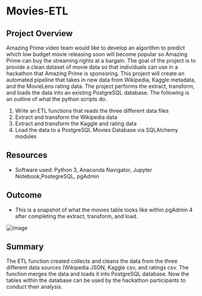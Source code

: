 # Movies-ETL

## Project Overview

Amazing Prime video team would like to develop an algorithm to predict which low budget movie releasing soon will become popular so Amazing Prime can buy the streaming rights at a bargain. The goal of the project is to provide a clean dataset of movie data so that individuals can use in a hackathon that Amazing Prime is sponsoring. This project will create an automated pipeline that takes in new data from Wikipedia, Kaggle metadata, and the MovieLens rating data. The project performs the extract, transform, and loads the data into an existing PostgreSQL database. The following is an outline of what the python scripts do.


1. Write an ETL functions that reads the three different data files
2. Extract and transform the Wikipedia data
3. Extract and transform the Kaggle and rating data
4. Load the data to a PostgreSQL Movies Database via SQLAlchemy modules 


## Resources

* Software used: Python 3, Anaconda Navigator, Jupyter Notebook,PostegreSQL, pgAdmin


## Outcome

* This is a snapshot of what the movies table looks like within pgAdmin 4 after completing the extract, transform, and load.

![image](https://user-images.githubusercontent.com/96553992/155865474-6f93a2c3-41f9-46f4-be6d-ca274c353c99.png)


## Summary 

The ETL function created collects and cleans the data from the three different data sources (Wikipedia JSON, Kaggle csv, and ratings csv. The function merges the data and loads it into PostgreSQL database. Now the tables within the database can be used by the hackathon participants to conduct their analysis.
